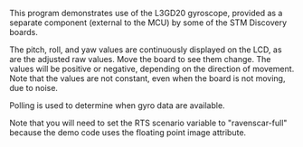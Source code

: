 This program demonstrates use of the L3GD20 gyroscope, provided as a
separate component (external to the MCU) by some of the STM Discovery boards.

The pitch, roll, and yaw values are continuously displayed on the LCD,
as are the adjusted raw values. Move the board to see them change. The
values will be positive or negative, depending on the direction of
movement. Note that the values are not constant, even when the board is
not moving, due to noise.

Polling is used to determine when gyro data are available.

Note that you will need to set the RTS scenario variable to "ravenscar-full"
because the demo code uses the floating point image attribute.